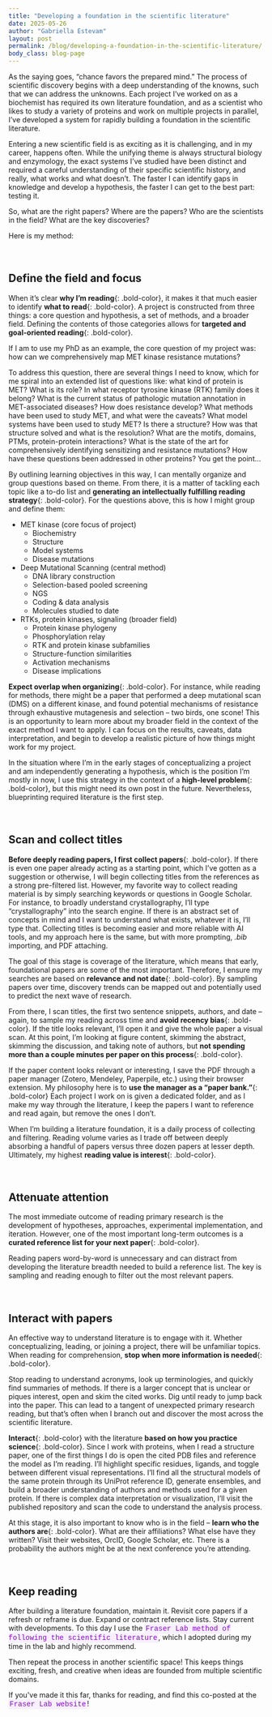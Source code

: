 ```yaml
---
title: "Developing a foundation in the scientific literature"
date: 2025-05-26
author: "Gabriella Estevam"
layout: post
permalink: /blog/developing-a-foundation-in-the-scientific-literature/
body_class: blog-page
---
```



As the saying goes, “chance favors the prepared mind.” The process of scientific discovery begins with a deep understanding of the knowns, such that we can address the unknowns. Each project I’ve worked on as a biochemist has required its own literature foundation, and as a scientist who likes to study a variety of proteins and work on multiple projects in parallel, I’ve developed a system for rapidly building a foundation in the scientific literature.

Entering a new scientific field is as exciting as it is challenging, and in my career, happens often. While the unifying theme is always structural biology and enzymology, the exact systems I’ve studied have been distinct and required a careful understanding of their specific scientific history, and really, what works and what doesn’t. The faster I can identify gaps in knowledge and develop a hypothesis, the faster I can get to the best part: testing it.

So, what are the right papers? Where are the papers? Who are the scientists in the field? What are the key discoveries?

Here is my method:

<div style="height: 20px;"></div>

## Define the field and focus

When it’s clear **why I’m reading**{: .bold-color}, it makes it that much easier to identify **what to read**{: .bold-color}. A project is constructed from three things: a core question and hypothesis, a set of methods, and a broader field. Defining the contents of those categories allows for **targeted and goal-oriented reading**{: .bold-color}.

If I am to use my PhD as an example, the core question of my project was: how can we comprehensively map MET kinase resistance mutations?

To address this question, there are several things I need to know, which for me spiral into an extended list of questions like: what kind of protein is MET? What is its role? In what receptor tyrosine kinase (RTK) family does it belong? What is the current status of pathologic mutation annotation in MET-associated diseases? How does resistance develop? What methods have been used to study MET, and what were the caveats? What model systems have been used to study MET? Is there a structure? How was that structure solved and what is the resolution? What are the motifs, domains, PTMs, protein-protein interactions? What is the state of the art for comprehensively identifying sensitizing and resistance mutations? How have these questions been addressed in other proteins? You get the point…

By outlining learning objectives in this way, I can mentally organize and group questions based on theme. From there, it is a matter of tackling each topic like a to-do list and **generating an intellectually fulfilling reading strategy**{: .bold-color}. For the questions above, this is how I might group and define them:

- MET kinase (core focus of project)
  - Biochemistry
  - Structure
  - Model systems
  - Disease mutations
- Deep Mutational Scanning (central method)
  - DNA library construction
  - Selection-based pooled screening
  - NGS
  - Coding & data analysis
  - Molecules studied to date
- RTKs, protein kinases, signaling (broader field)
  - Protein kinase phylogeny
  - Phosphorylation relay
  - RTK and protein kinase subfamilies
  - Structure-function similarities
  - Activation mechanisms
  - Disease implications

**Expect overlap when organizing**{: .bold-color}. For instance, while reading for methods, there might be a paper that performed a deep mutational scan (DMS) on a different kinase, and found potential mechanisms of resistance through exhaustive mutagenesis and selection – two birds, one scone! This is an opportunity to learn more about my broader field in the context of the exact method I want to apply. I can focus on the results, caveats, data interpretation, and begin to develop a realistic picture of how things might work for my project.

In the situation where I’m in the early stages of conceptualizing a project and am independently generating a hypothesis, which is the position I’m mostly in now, I use this strategy in the context of a **high-level problem**{: .bold-color}, but this might need its own post in the future. Nevertheless, blueprinting required literature is the first step.

<div style="height: 20px;"></div>

## Scan and collect titles

**Before deeply reading papers, I first collect papers**{: .bold-color}. If there is even one paper already acting as a starting point, which I’ve gotten as a suggestion or otherwise, I will begin collecting titles from the references as a strong pre-filtered list. However, my favorite way to collect reading material is by simply searching keywords or questions in Google Scholar. For instance, to broadly understand crystallography, I’ll type “crystallography” into the search engine. If there is an abstract set of concepts in mind and I want to understand what exists, whatever it is, I’ll type that. Collecting titles is becoming easier and more reliable with AI tools, and my approach here is the same, but with more prompting, *.bib* importing, and PDF attaching.

The goal of this stage is coverage of the literature, which means that early, foundational papers are some of the most important. Therefore, I ensure my searches are based on **relevance and not date**{: .bold-color}. By sampling papers over time, discovery trends can be mapped out and potentially used to predict the next wave of research.

From there, I scan titles, the first two sentence snippets, authors, and date – again, to sample my reading across time and **avoid recency bias**{: .bold-color}. If the title looks relevant, I’ll open it and give the whole paper a visual scan. At this point, I’m looking at figure content, skimming the abstract, skimming the discussion, and taking note of authors, but **not spending more than a couple minutes per paper on this process**{: .bold-color}.

If the paper content looks relevant or interesting, I save the PDF through a paper manager (Zotero, Mendeley, Paperpile, etc.) using their browser extension. My philosophy here is to **use the manager as a “paper bank.”**{: .bold-color} Each project I work on is given a dedicated folder, and as I make my way through the literature, I keep the papers I want to reference and read again, but remove the ones I don’t.

When I’m building a literature foundation, it is a daily process of collecting and filtering. Reading volume varies as I trade off between deeply absorbing a handful of papers versus three dozen papers at lesser depth. Ultimately, my highest **reading value is interest**{: .bold-color}.

<div style="height: 20px;"></div>

## Attenuate attention

The most immediate outcome of reading primary research is the development of hypotheses, approaches, experimental implementation, and iteration. However, one of the most important long-term outcomes is a **curated reference list for your next paper**{: .bold-color}.

Reading papers word-by-word is unnecessary and can distract from developing the literature breadth needed to build a reference list. The key is sampling and reading enough to filter out the most relevant papers.

<div style="height: 20px;"></div>

## Interact with papers

An effective way to understand literature is to engage with it. Whether conceptualizing, leading, or joining a project, there will be unfamiliar topics. When reading for comprehension, **stop when more information is needed**{: .bold-color}.

Stop reading to understand acronyms, look up terminologies, and quickly find summaries of methods. If there is a larger concept that is unclear or piques interest, open and skim the cited works. Dig until ready to jump back into the paper. This can lead to a tangent of unexpected primary research reading, but that’s often when I branch out and discover the most across the scientific literature.

**Interact**{: .bold-color} with the literature **based on how you practice science**{: .bold-color}. Since I work with proteins, when I read a structure paper, one of the first things I do is open the cited PDB files and reference the model as I’m reading. I’ll highlight specific residues, ligands, and toggle between different visual representations. I’ll find all the structural models of the same protein through its UniProt reference ID, generate ensembles, and build a broader understanding of authors and methods used for a given protein. If there is complex data interpretation or visualization, I’ll visit the published repository and scan the code to understand the analysis process.

At this stage, it is also important to know who is in the field – **learn who the authors are**{: .bold-color}. What are their affiliations? What else have they written? Visit their websites, OrcID, Google Scholar, etc. There is a probability the authors might be at the next conference you’re attending.

<div style="height: 20px;"></div>

## Keep reading

After building a literature foundation, maintain it. Revisit core papers if a refresh or reframe is due. Expand or contract reference lists. Stay current with developments. To this day I use the <a href="https://fraserlab.com/2013/09/28/The-Fraser-Lab-method-of-following-the-scientific-literature/" style="background-color: #F7F0FD; font-family: Courier, monospace; padding: 2px 2px; color: #8806CE; text-decoration: none;"> Fraser Lab method of following the scientific literature</a>, which I adopted during my time in the lab and highly recommend.

Then repeat the process in another scientific space! This keeps things exciting, fresh, and creative when ideas are founded from multiple scientific domains.

If you've made it this far, thanks for reading, and find this co-posted at the <a href="https://fraserlab.com/" style="background-color: #F7F0FD; font-family: Courier, monospace; padding: 2px 2px; color: #8806CE; text-decoration: none;"> Fraser Lab website</a>!

<div style="height: 100px;"></div>
